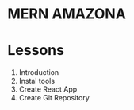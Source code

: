 # MERN AMAZONA

# Lessons

1. Introduction
2. Instal tools
3. Create React App
4. Create Git Repository
